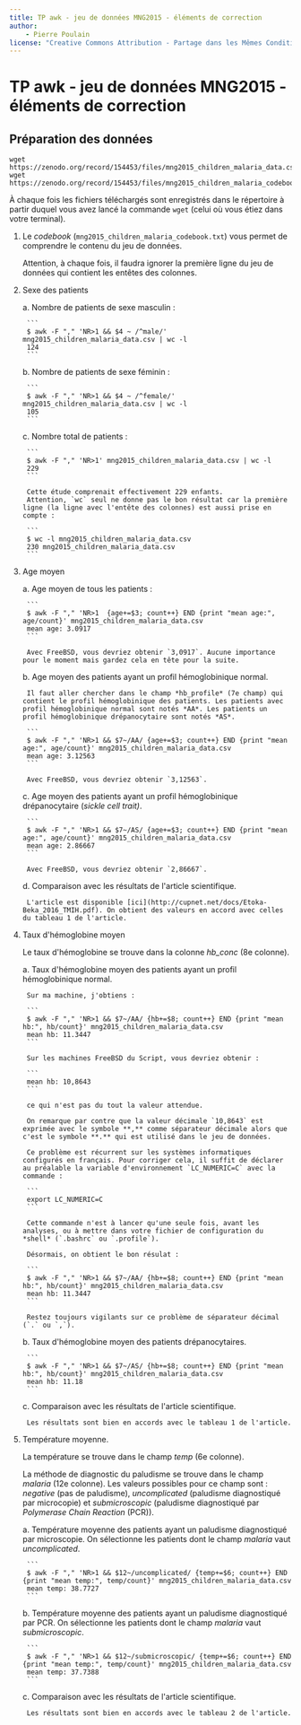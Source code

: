 ```yaml
---
title: TP awk - jeu de données MNG2015 - éléments de correction
author:
    - Pierre Poulain
license: "Creative Commons Attribution - Partage dans les Mêmes Conditions 4.0"
---
```



# TP awk - jeu de données MNG2015 - éléments de correction


## Préparation des données

```
wget https://zenodo.org/record/154453/files/mng2015_children_malaria_data.csv
wget https://zenodo.org/record/154453/files/mng2015_children_malaria_codebook.txt
```

À chaque fois les fichiers téléchargés sont enregistrés dans le répertoire à partir duquel vous avez lancé la commande `wget` (celui où vous étiez dans votre terminal).

1. Le *codebook* (`mng2015_children_malaria_codebook.txt`) vous permet de comprendre le contenu du jeu de données.

    Attention, à chaque fois, il faudra ignorer la première ligne du jeu de données qui contient les entêtes des colonnes.

2. Sexe des patients

    a. Nombre de patients de sexe masculin :

        ```
        $ awk -F "," 'NR>1 && $4 ~ /^male/' mng2015_children_malaria_data.csv | wc -l
        124
        ```

    b. Nombre de patients de sexe féminin :

        ```
        $ awk -F "," 'NR>1 && $4 ~ /^female/' mng2015_children_malaria_data.csv | wc -l
        105
        ```

    c. Nombre total de patients :

        ```
        $ awk -F "," 'NR>1' mng2015_children_malaria_data.csv | wc -l
        229
        ```

        Cette étude comprenait effectivement 229 enfants.  
        Attention, `wc` seul ne donne pas le bon résultat car la première ligne (la ligne avec l'entête des colonnes) est aussi prise en compte :

        ```
        $ wc -l mng2015_children_malaria_data.csv
        230 mng2015_children_malaria_data.csv
        ```

3. Age moyen

    a. Age moyen de tous les patients :

        ```
        $ awk -F "," 'NR>1  {age+=$3; count++} END {print "mean age:", age/count}' mng2015_children_malaria_data.csv
        mean age: 3.0917
        ```

        Avec FreeBSD, vous devriez obtenir `3,0917`. Aucune importance pour le moment mais gardez cela en tête pour la suite.

    b. Age moyen des patients ayant un profil hémoglobinique normal.

        Il faut aller chercher dans le champ *hb_profile* (7e champ) qui contient le profil hémoglobinique des patients. Les patients avec profil hémoglobinique normal sont notés *AA*. Les patients un profil hémoglobinique drépanocytaire sont notés *AS*.

        ```
        $ awk -F "," 'NR>1 && $7~/AA/ {age+=$3; count++} END {print "mean age:", age/count}' mng2015_children_malaria_data.csv
        mean age: 3.12563
        ```

        Avec FreeBSD, vous devriez obtenir `3,12563`.

    c. Age moyen des patients ayant un profil hémoglobinique drépanocytaire (*sickle cell trait)*.

        ```
        $ awk -F "," 'NR>1 && $7~/AS/ {age+=$3; count++} END {print "mean age:", age/count}' mng2015_children_malaria_data.csv
        mean age: 2.86667
        ```

        Avec FreeBSD, vous devriez obtenir `2,86667`.

    d. Comparaison avec les résultats de l'article scientifique.

        L'article est disponible [ici](http://cupnet.net/docs/Etoka-Beka_2016_TMIH.pdf). On obtient des valeurs en accord avec celles du tableau 1 de l'article.

4. Taux d'hémoglobine moyen

    Le taux d'hémoglobine se trouve dans la colonne *hb_conc* (8e colonne).

    a. Taux d'hémoglobine moyen des patients ayant un profil hémoglobinique normal.

        Sur ma machine, j'obtiens :

        ```
        $ awk -F "," 'NR>1 && $7~/AA/ {hb+=$8; count++} END {print "mean hb:", hb/count}' mng2015_children_malaria_data.csv
        mean hb: 11.3447
        ```

        Sur les machines FreeBSD du Script, vous devriez obtenir :

        ```
        mean hb: 10,8643
        ```

        ce qui n'est pas du tout la valeur attendue.

        On remarque par contre que la valeur décimale `10,8643` est exprimée avec le symbole **,** comme séparateur décimale alors que c'est le symbole **.** qui est utilisé dans le jeu de données.

        Ce problème est récurrent sur les systèmes informatiques configurés en français. Pour corriger cela, il suffit de déclarer au préalable la variable d'environnement `LC_NUMERIC=C` avec la commande :

        ```
        export LC_NUMERIC=C
        ```

        Cette commande n'est à lancer qu'une seule fois, avant les analyses, ou à mettre dans votre fichier de configuration du *shell* (`.bashrc` ou `.profile`).

        Désormais, on obtient le bon résulat :

        ```
        $ awk -F "," 'NR>1 && $7~/AA/ {hb+=$8; count++} END {print "mean hb:", hb/count}' mng2015_children_malaria_data.csv
        mean hb: 11.3447
        ```

        Restez toujours vigilants sur ce problème de séparateur décimal (`.` ou `,`).

    b. Taux d'hémoglobine moyen des patients drépanocytaires.

        ```
        $ awk -F "," 'NR>1 && $7~/AS/ {hb+=$8; count++} END {print "mean hb:", hb/count}' mng2015_children_malaria_data.csv
        mean hb: 11.18
        ```

    c. Comparaison avec les résultats de l'article scientifique.

        Les résultats sont bien en accords avec le tableau 1 de l'article.


5. Température moyenne.

    La température se trouve dans le champ *temp* (6e colonne).

    La méthode de diagnostic du paludisme se trouve dans le champ *malaria* (12e colonne). Les valeurs possibles pour ce champ sont : *negative* (pas de paludisme), *uncomplicated* (paludisme diagnostiqué par microcopie) et *submicroscopic* (paludisme diagnostiqué par *Polymerase Chain Reaction* (PCR)).

    a. Température moyenne des patients ayant un paludisme diagnostiqué par microscopie. On sélectionne les patients dont le champ *malaria* vaut *uncomplicated*.

        ```
        $ awk -F "," 'NR>1 && $12~/uncomplicated/ {temp+=$6; count++} END {print "mean temp:", temp/count}' mng2015_children_malaria_data.csv
        mean temp: 38.7727
        ```

    b. Température moyenne des patients ayant un paludisme diagnostiqué par PCR. On sélectionne les patients dont le champ *malaria* vaut *submicroscopic*.

        ```
        $ awk -F "," 'NR>1 && $12~/submicroscopic/ {temp+=$6; count++} END {print "mean temp:", temp/count}' mng2015_children_malaria_data.csv
        mean temp: 37.7388
        ```

    c. Comparaison avec les résultats de l'article scientifique.

        Les résultats sont bien en accords avec le tableau 2 de l'article.
